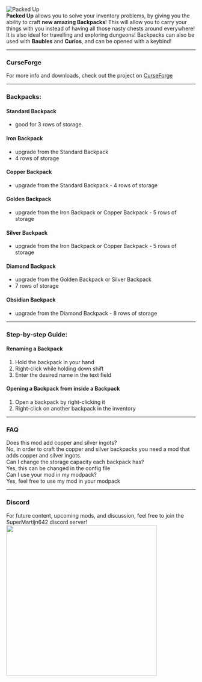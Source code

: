 ![Packed Up](https://imgur.com/ttAOcq3.png)  
**Packed Up** allows you to solve your inventory problems, by giving you the ability to craft **new amazing Backpacks**!
This will allow you to carry your things with you instead of having all those nasty chests around everywhere! It is also ideal for travelling and exploring dungeons!
Backpacks can also be used with **Baubles** and **Curios**, and can be opened with a keybind!

---

### CurseForge
For more info and downloads, check out the project on [CurseForge](https://www.curseforge.com/minecraft/mc-mods/packed-up-backpacks)

---

### Backpacks:

#### Standard Backpack
- good for 3 rows of storage.

#### Iron Backpack
- upgrade from the Standard Backpack
- 4 rows of storage

#### Copper Backpack
- upgrade from the Standard Backpack
- 4 rows of storage

#### Golden Backpack
- upgrade from the Iron Backpack or Copper Backpack
- 5 rows of storage

#### Silver Backpack
- upgrade from the Iron Backpack or Copper Backpack
- 5 rows of storage

#### Diamond Backpack
- upgrade from the Golden Backpack or Silver Backpack
- 7 rows of storage

#### Obsidian Backpack
- upgrade from the Diamond Backpack
- 8 rows of storage

---

### Step-by-step Guide:

#### Renaming a Backpack
1. Hold the backpack in your hand
2. Right-click while holding down shift
3. Enter the desired name in the text field

#### Opening a Backpack from inside a Backpack
1. Open a backpack by right-clicking it
2. Right-click on another backpack in the inventory

---

### FAQ
Does this mod add copper and silver ingots?  
No, in order to craft the copper and silver backpacks you need a mod that adds copper and silver ingots.  
Can I change the storage capacity each backpack has?  
Yes, this can be changed in the config file  
Can I use your mod in my modpack?  
Yes, feel free to use my mod in your modpack

---

### Discord
For future content, upcoming mods, and discussion, feel free to join the SuperMartijn642 discord server!  
[<img width='400' src='https://discord.com/assets/cb48d2a8d4991281d7a6a95d2f58195e.svg'>](https://discord.gg/QEbGyUYB2e)
